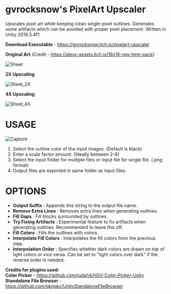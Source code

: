 # gvrocksnow's PixelArt Upscaler
Upscales pixel art while keeping clean single-pixel outlines. Generates some artifacts which can be avoided with proper pixel placement. Written in Unity 2018.3.4f1.

**Download Executable** - https://gvrocksnow.itch.io/pixelart-upscaler

**Original Art** (Credit - https://alexs-assets.itch.io/16x16-rpg-item-pack)

![Sheet](https://user-images.githubusercontent.com/22365275/68945399-56454f00-07d6-11ea-9bb0-ffc697e3e4d8.png)

**2X Upscaling**

![Sheet_2X](https://user-images.githubusercontent.com/22365275/68945447-72e18700-07d6-11ea-9001-7d9fe6ded36e.png)

**4X Upscaling**

![Sheet_4X](https://user-images.githubusercontent.com/22365275/68945477-7bd25880-07d6-11ea-8b37-32b8aff9d145.png)
 

# USAGE
![Capture](https://user-images.githubusercontent.com/22365275/68947245-01f09e00-07db-11ea-9e57-9e7f4d7fa45d.PNG)  

1. Select the outline color of the input images. (Default is black)
2. Enter a scale factor amount. (Ideally between 2-6)
3. Select the input folder for multiple files or input file for single file. (.png format)
4. Output files are exported in same folder as input files.

# OPTIONS

- **Output Suffix** : Appends this string to the output file name.  
- **Remove Extra Lines** : Removes extra lines when generating outlines.  
- **Fill Gaps** : Fill blocks surrounded by outlines.  
- **Try Fixing Artifacts** : Experimental feature to fix artifacts when generating outlines. Recommended to leave this off.  
- **Fill Colors** : Fills the outlines with colors.  
- **Interpolate Fill Colors** : Interpolates the fill colors from the previous step.  
- **Interpolation Order** : Specifies whether dark colors are drawn on top of light colors or vice versa. Can be set to "light colors over dark" if the reverse order is needed.


**Credits for plugins used:**    
**Color Picker** - https://github.com/judah4/HSV-Color-Picker-Unity     
**Standalone File Browser** - https://github.com/gkngkc/UnityStandaloneFileBrowser 
